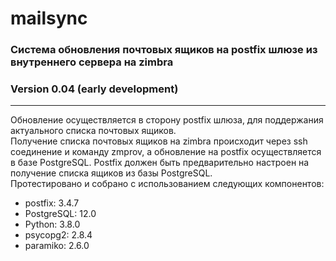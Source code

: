 # mailsync
### Система обновления почтовых ящиков на postfix шлюзе из внутреннего сервера на zimbra
### Version 0.04 (early development)
<hr>
Обновление осуществляется в сторону postfix шлюза, для поддержания актуального списка почтовых ящиков.
<br>
Получение списка почтовых ящиков на zimbra происходит через ssh соединение и команду zmprov, а обновление на postfix осуществляется в базе PostgreSQL. Postfix должен быть предварительно настроен на получение списка ящиков из базы PostgreSQL.
<br>
Протестировано и собрано с использованием следующих компонентов:
<ul>
  <li>postfix: 3.4.7</li>
  <li>PostgreSQL: 12.0 </li>
  <li>Python: 3.8.0</li>
  <li>psycopg2: 2.8.4</li>
  <li>paramiko: 2.6.0</li>
 </ul>

